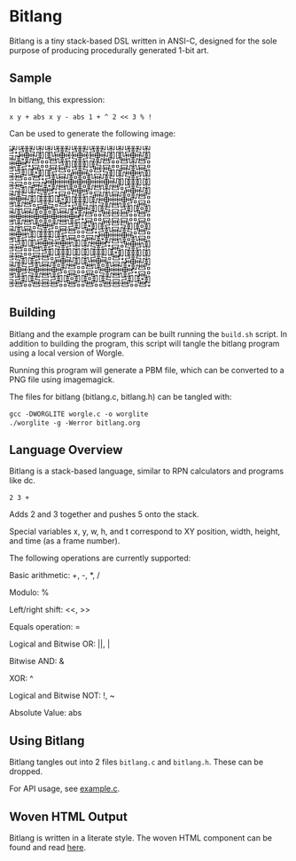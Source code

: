 # Bitlang

Bitlang is a tiny stack-based DSL written in ANSI-C,
designed for the sole purpose of producing procedurally
generated 1-bit art.

## Sample

In bitlang, this expression:

    x y + abs x y - abs 1 + ^ 2 << 3 % !

Can be used to generate the following image:

![1-bit art based on work by Foldster](foldster.png)

## Building

Bitlang and the example program can be built running the
`build.sh` script. In addition to building the program,
this script will tangle the bitlang program using a local
version of Worgle.

Running this program will generate a PBM file, which can
be converted to a PNG file using imagemagick.

The files for bitlang (bitlang.c, bitlang.h) can be tangled
with:

    gcc -DWORGLITE worgle.c -o worglite
    ./worglite -g -Werror bitlang.org

## Language Overview

Bitlang is a stack-based language, similar to RPN
calculators and programs like dc.

    2 3 +

Adds 2 and 3 together and pushes 5 onto the stack.

Special variables x, y, w, h, and t correspond to
XY position, width, height, and time (as a frame number).

The following operations are currently supported:

Basic arithmetic: +, -, *, /

Modulo: %

Left/right shift: <<, >>

Equals operation: =

Logical and Bitwise OR: ||, |

Bitwise AND: &

XOR: ^

Logical and Bitwise NOT: !, ~

Absolute Value: abs

## Using Bitlang

Bitlang tangles out into 2 files `bitlang.c` and
`bitlang.h`. These can be dropped.

For API usage, see [example.c](./example.c).

## Woven HTML Output

Bitlang is written in a literate style. The woven HTML
component can be found and read [here](https://pbat.ch/loom/bitlang).